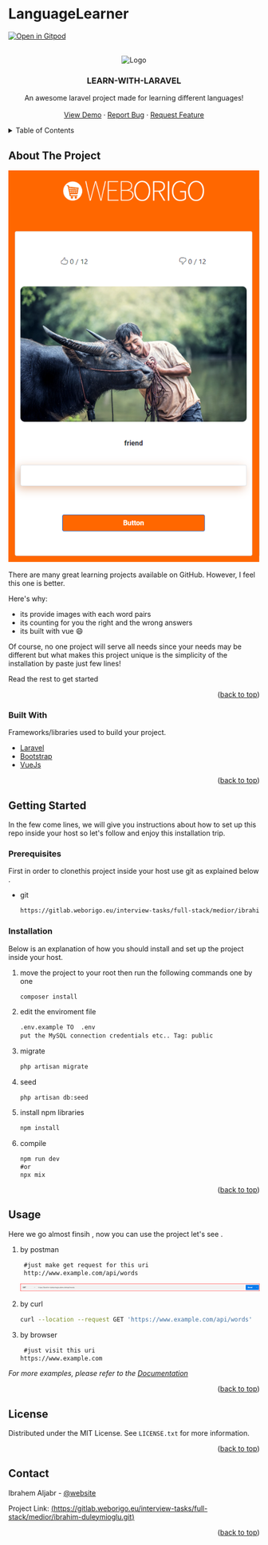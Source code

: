 
# LanguageLearner

<div id="top"></div>

[![Open in Gitpod](https://gitpod.io/button/open-in-gitpod.svg)](https://gitpod.io/#https://gitlab.weborigo.eu/interview-tasks/full-stack/medior/ibrahim-duleymioglu/-/tree/20221112_dev-ibrahim-duleymioglu)


<!-- PROJECT LOGO -->

<br />
<div align="center">
    <img src="logo.png" alt="Logo" width="80" height="80">
</div>

<h3 align="center">LEARN-WITH-LARAVEL</h3>

<p align="center">
    An awesome laravel project made for learning different languages!
    <br />
    <br />
    <a href="https://gitpod.io/#https://gitlab.weborigo.eu/interview-tasks/full-stack/medior/ibrahim-duleymioglu/-/tree/20221112_dev-ibrahim-duleymioglu">View Demo</a>
    ·
    <a href="https://gitlab.weborigo.eu/interview-tasks/full-stack/medior/ibrahim-duleymioglu/-/issues">Report Bug</a>
    ·
    <a href="https://gitlab.weborigo.eu/interview-tasks/full-stack/medior/ibrahim-duleymioglu/-/merge_requests">Request Feature</a>
  </p>
</div>

<!-- TABLE OF CONTENTS -->

<details>
  <summary>Table of Contents</summary>
  <ol>
    <li>
      <a href="#about-the-project">About The Project</a>
      <ul>
        <li><a href="#built-with">Built With</a></li>
      </ul>
    </li>
    <li>
      <a href="#getting-started">Getting Started</a>
      <ul>
        <li><a href="#prerequisites">Prerequisites</a></li>
        <li><a href="#installation">Installation</a></li>
      </ul>
    </li>
    <li><a href="#usage">Usage</a></li>
    <li><a href="#roadmap">Roadmap</a></li>
    <li><a href="#contributing">Contributing</a></li>
    <li><a href="#license">License</a></li>
    <li><a href="#contact">Contact</a></li>
    <li><a href="#acknowledgments">Acknowledgments</a></li>
  </ol>
</details>

<!-- ABOUT THE PROJECT -->

## About The Project

![](readme/screenshot.png)

There are many great learning projects available on GitHub. However, I feel this one is better.

Here's why:

* its provide images with each word pairs 
* its counting for you the right and the wrong answers
* its built with vue :smile:

Of course, no one project will serve all needs since your needs may be different but what makes this project unique is the simplicity of the installation by paste just few lines!

Read the rest to get started

<p align="right">(<a href="#top">back to top</a>)</p>

### Built With

Frameworks/libraries used to build your project.

* [Laravel](https://laravel.com)
* [Bootstrap](https://getbootstrap.com)
* [VueJs](https://vuejs.org)

<p align="right">(<a href="#top">back to top</a>)</p>

<!-- GETTING STARTED -->

## Getting Started

In the few come lines, we will give you instructions about how to set up this repo inside your host so let's follow and enjoy this installation trip.

### Prerequisites

First in order to clonethis project inside your host use git as explained below .

- git 
  
  ```sh
  https://gitlab.weborigo.eu/interview-tasks/full-stack/medior/ibrahim-duleymioglu.git
  ```

### Installation

Below is an explanation of how you should install and set up the project inside your host.

1. move the project to your root then run the following commands one by one 
   
   ```sh
   composer install 
   ```

2. edit the enviroment file
   
   ```sh
   .env.example TO  .env 
   put the MySQL connection credentials etc.. Tag: public
   ```

3. migrate 
   
   ```sh
   php artisan migrate
   ```

4. seed
   
   ```shell
   php artisan db:seed
   ```

5. install npm libraries
   
   ```sh
   npm install
   ```

6. compile 
   
   ```shell
   npm run dev
   #or
   npx mix 
   ```

<p align="right">(<a href="#top">back to top</a>)</p>

<!-- USAGE EXAMPLES -->

## Usage

Here we go almost finsih , now you can use the project let's see  .

1. by postman
   
   ```shell
    #just make get request for this uri 
    http://www.example.com/api/words
   ```
   
   ![](readme/postman.png)
   
   

2. by curl
   
   ```sh
   curl --location --request GET 'https://www.example.com/api/words'
   ```

3. by browser
   
   ```shell
    #just visit this uri 
   https://www.example.com
   ```

_For more examples, please refer to the [Documentation](https://example.com)_

<p align="right">(<a href="#top">back to top</a>)</p>

<!-- LICENSE -->

## License

Distributed under the MIT License. See `LICENSE.txt` for more information.

<p align="right">(<a href="#top">back to top</a>)</p>

<!-- CONTACT -->

## Contact

Ibrahem Aljabr - [@website](https://ibrahem.org) 

Project Link: [(https://gitlab.weborigo.eu/interview-tasks/full-stack/medior/ibrahim-duleymioglu.git)](https://gitlab.weborigo.eu/interview-tasks/full-stack/medior/ibrahim-duleymioglu.git)

<p align="right">(<a href="#top">back to top</a>)</p>